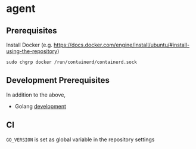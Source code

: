 # agent

## Prerequisites

Install Docker (e.g. https://docs.docker.com/engine/install/ubuntu/#install-using-the-repository)

```
sudo chgrp docker /run/containerd/containerd.sock
```

## Development Prerequisites

In addition to the above,

- Golang
  [development](https://github.com/containerd/containerd/blob/main/docs/getting-started.md#implementing-your-own-containerd-client)

## CI

`GO_VERSION` is set as global variable in the repository settings
